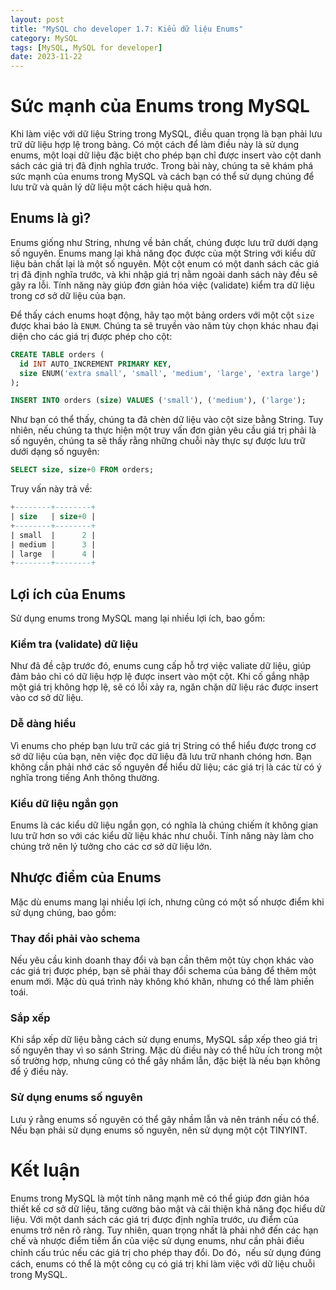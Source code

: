 ```yaml
---
layout: post
title: "MySQL cho developer 1.7: Kiểu dữ liệu Enums"
category: MySQL
tags: [MySQL, MySQL for developer]
date: 2023-11-22
---
```

# Sức mạnh của Enums trong MySQL

Khi làm việc với dữ liệu String trong MySQL, điều quan trọng là bạn phải lưu trữ dữ liệu hợp lệ trong bảng. Có một cách để làm điều này là sử dụng enums, một loại dữ liệu đặc biệt cho phép bạn chỉ được insert vào cột danh sách các giá trị đã định nghĩa trước. Trong bài này, chúng ta sẽ khám phá sức mạnh của enums trong MySQL và cách bạn có thể sử dụng chúng để lưu trữ và quản lý dữ liệu một cách hiệu quả hơn.

## Enums là gì?

Enums giống như String, nhưng về bản chất, chúng được lưu trữ dưới dạng số nguyên. Enums mang lại khả năng đọc được của một String với kiểu dữ liệu bản chất lại là một số nguyên. Một cột enum có một danh sách các giá trị đã định nghĩa trước, và khi nhập giá trị nằm ngoài danh sách này đều sẽ gây ra lỗi. Tính năng này giúp đơn giản hóa việc (validate) kiểm tra dữ liệu trong cơ sở dữ liệu của bạn.

Để thấy cách enums hoạt động, hãy tạo một bảng orders với một cột `size` được khai báo là `ENUM`. Chúng ta sẽ truyền vào năm tùy chọn khác nhau đại diện cho các giá trị được phép cho cột:

```sql
CREATE TABLE orders (
  id INT AUTO_INCREMENT PRIMARY KEY,
  size ENUM('extra small', 'small', 'medium', 'large', 'extra large')
);

INSERT INTO orders (size) VALUES ('small'), ('medium'), ('large');
```
Như bạn có thể thấy, chúng ta đã chèn dữ liệu vào cột size bằng String. Tuy nhiên, nếu chúng ta thực hiện một truy vấn đơn giản yêu cầu giá trị phải là số nguyên, chúng ta sẽ thấy rằng những chuỗi này thực sự được lưu trữ dưới dạng số nguyên:

```sql
SELECT size, size+0 FROM orders;
```
Truy vấn này trả về:

```sql
+--------+--------+
| size   | size+0 |
+--------+--------+
| small  |      2 |
| medium |      3 |
| large  |      4 |
+--------+--------+
```
## Lợi ích của Enums

Sử dụng enums trong MySQL mang lại nhiều lợi ích, bao gồm:

### Kiểm tra (validate) dữ liệu

Như đã đề cập trước đó, enums cung cấp hỗ trợ việc valiate dữ liệu, giúp đảm bảo chỉ có dữ liệu hợp lệ được insert vào một cột. Khi cố gắng nhập một giá trị không hợp lệ, sẽ có lỗi xảy ra, ngăn chặn dữ liệu rác được insert vào cơ sở dữ liệu.

### Dễ dàng hiểu

Vì enums cho phép bạn lưu trữ các giá trị String có thể hiểu được trong cơ sở dữ liệu của bạn, nên việc đọc dữ liệu đã lưu trữ nhanh chóng hơn. Bạn không cần phải nhớ các số nguyên để hiểu dữ liệu; các giá trị là các từ có ý nghĩa trong tiếng Anh thông thường.

### Kiểu dữ liệu ngắn gọn

Enums là các kiểu dữ liệu ngắn gọn, có nghĩa là chúng chiếm ít không gian lưu trữ hơn so với các kiểu dữ liệu khác như chuỗi. Tính năng này làm cho chúng trở nên lý tưởng cho các cơ sở dữ liệu lớn.

## Nhược điểm của Enums

Mặc dù enums mang lại nhiều lợi ích, nhưng cũng có một số nhược điểm khi sử dụng chúng, bao gồm:

### Thay đổi phải vào schema

Nếu yêu cầu kinh doanh thay đổi và bạn cần thêm một tùy chọn khác vào các giá trị được phép, bạn sẽ phải thay đổi schema của bảng để thêm một enum mới. Mặc dù quá trình này không khó khăn, nhưng có thể làm phiền toái.

### Sắp xếp

Khi sắp xếp dữ liệu bằng cách sử dụng enums, MySQL sắp xếp theo giá trị số nguyên thay vì so sánh String. Mặc dù điều này có thể hữu ích trong một số trường hợp, nhưng cũng có thể gây nhầm lẫn, đặc biệt là nếu bạn không để ý điều này.

### Sử dụng enums số nguyên

Lưu ý rằng enums số nguyên có thể gây nhầm lẫn và nên tránh nếu có thể. Nếu bạn phải sử dụng enums số nguyên, nên sử dụng một cột TINYINT.

# Kết luận
Enums trong MySQL là một tính năng mạnh mẽ có thể giúp đơn giản hóa thiết kế cơ sở dữ liệu, tăng cường bảo mật và cải thiện khả năng đọc hiểu dữ liệu. Với một danh sách các giá trị được định nghĩa trước, ưu điểm của enums trở nên rõ ràng. Tuy nhiên, quan trọng nhất là phải nhớ đến các hạn chế và nhược điểm tiềm ẩn của việc sử dụng enums, như cần phải điều chỉnh cấu trúc nếu các giá trị cho phép thay đổi. Do đó，nếu sử dụng đúng cách, enums có thể là một công cụ có giá trị khi làm việc với dữ liệu chuỗi trong MySQL.
